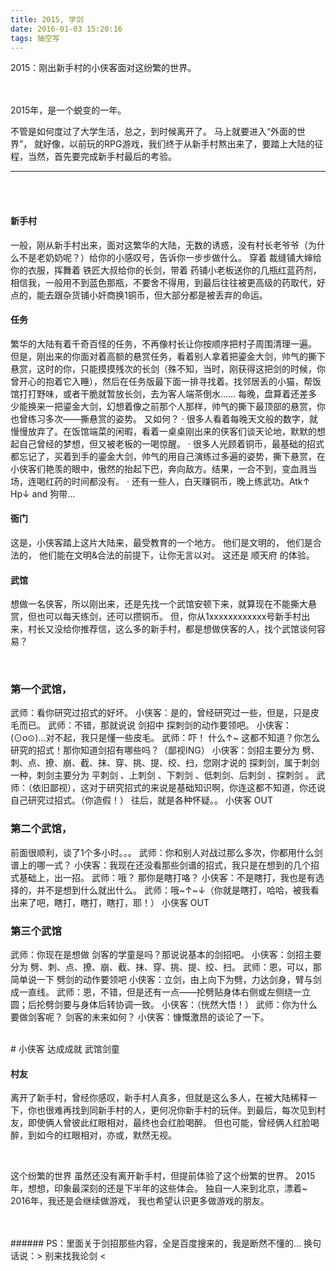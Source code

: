 ```yaml
---
title: 2015, 学剑
date: 2016-01-03 15:20:16
tags: 抽空写
---
```


2015：刚出新手村的小侠客面对这纷繁的世界。

<!-- more -->


<br/>
<br/>
2015年，是一个蜕变的一年。

不管是如何度过了大学生活，总之，到时候离开了。 
马上就要进入“外面的世界”， 
就好像，以前玩的RPG游戏，我们终于从新手村熬出来了，要踏上大陆的征程，当然，首先要完成新手村最后的考验。

---
<br/>
<br/>

#### 新手村 
一般，刚从新手村出来，面对这繁华的大陆，无数的诱惑，没有村长老爷爷（为什么不是老奶奶呢？）给你的小感叹号，告诉你一步步做什么。 
穿着 裁缝铺大婶给你的衣服，挥舞着 铁匠大叔给你的长剑，带着 药铺小老板送你的几瓶红蓝药剂，相信我，一般用不到蓝色那瓶，不要舍不得用，到最后往往被更高级的药取代，好点的，能去跟杂货铺小奸商换1铜币，但大部分都是被丢弃的命运。

#### 任务 
繁华的大陆有着千奇百怪的任务，不再像村长让你按顺序把村子周围清理一遍。 
但是，刚出来的你面对着高额的悬赏任务，看着别人拿着把鎏金大剑，帅气的撕下悬赏，这时的你，只能摸摸残次的长剑（殊不知，当时，刚获得这把剑的时候，你曾开心的抱着它入睡），然后在任务版最下面一排寻找着。找邻居丢的小猫，帮饭馆打打野味，或者干脆就暂放长剑，去为客人端茶倒水…… 
每晚，盘算着还差多少能换来一把鎏金大剑，幻想着像之前那个人那样，帅气的撕下最顶部的悬赏，你也曾练习多次——撕悬赏的姿势。 
又如何？ 
· 很多人看着每晚天文般的数字，就慢慢放弃了。在饭馆端菜的闲暇，看着一桌桌刚出来的侠客们谈天论地，默默的想起自己曾经的梦想，但又被老板的一喝惊醒。 
· 很多人光顾着铜币，最基础的招式都忘记了，买着到手的鎏金大剑，帅气的用自己演练过多遍的姿势，撕下悬赏，在小侠客们艳羡的眼中，傲然的抬起下巴，奔向敌方。结果，一合不到，变血溅当场，连喝红药的时间都没有。 
· 还有一些人，白天赚铜币，晚上练武功。Atk↑ Hp↓ and 狗带…

#### 衙门 
这是，小侠客踏上这片大陆来，最受教育的一个地方。 
他们是文明的， 
他们是合法的， 
他们能在文明&合法的前提下，让你无言以对。 
这还是 顺天府 的体验。

#### 武馆 
想做一名侠客，所以刚出来，还是先找一个武馆安顿下来，就算现在不能撕大悬赏，但也可以每天练剑，还可以攒铜币。 
但，你从1xxxxxxxxxxxx号新手村出来，村长又没给你推荐信，这么多的新手村，都是想做侠客的人，找个武馆谈何容易？

<br/>

### 第一个武馆， 
武师：看你研究过招式的好坏。 
小侠客：是的，曾经研究过一些，但是，只是皮毛而已。 
武师：不错，那就说说 剑招中 探刺剑的动作要领吧。 
小侠客：(⊙o⊙)…对不起，我只是懂一些皮毛。 
武师：吓！ 什么↑~ 这都不知道？你怎么研究的招式！那你知道剑招有哪些吗？（鄙视ING） 
小侠客：剑招主要分为 劈、刺、点、撩、崩、截、抹、穿、挑、提、绞、扫，您刚才说的 探刺剑，属于刺剑一种，刺剑主要分为 平刺剑 、上刺剑 、下刺剑 、低刺剑、后刺剑 、探刺剑 。 
武师：（依旧鄙视），这对于研究招式的来说是基础知识啊，你连这都不知道，你还说自己研究过招式。（你造假！） 
往后，就是各种怀疑。。 
小侠客 OUT

### 第二个武馆， 
前面很顺利，谈了1个多小时。。。 
武师：你和别人对战过那么多次，你都用什么剑谱上的哪一式？ 
小侠客：我现在还没看那些剑谱的招式，我只是在想到的几个招式基础上，出一招。 
武师：哦？ 那你是瞎打咯？ 
小侠客：不是瞎打，我也是有选择的，并不是想到什么就出什么。 
武师：哦~↑~↓（你就是瞎打，哈哈，被我看出来了吧，瞎打，瞎打，瞎打，耶！） 
小侠客 OUT

### 第三个武馆 
武师：你现在是想做 剑客的学童是吗？那说说基本的剑招吧。 
小侠客：剑招主要分为 劈、刺、点、撩、崩、截、抹、穿、挑、提、绞、扫。 
武师：恩，可以，那简单说一下 劈剑的动作要领吧 
小侠客：立剑，由上向下为劈，力达剑身，臂与剑成一直线。 
武师：恩，不错，但是还有一点——抡劈贴身体右侧或左侧绕一立圆；后抡劈剑要与身体后转协调一致。 
小侠客：（恍然大悟！） 
武师：你为什么要做剑客呢？ 剑客的未来如何？ 
小侠客：慷慨激昂的谈论了一下。

<br/>
# 小侠客 达成成就 武馆剑童
<br/>

#### 村友 
离开了新手村，曾经你感叹，新手村人真多，但就是这么多人，在被大陆稀释一下，你也很难再找到同新手村的人，更何况你新手村的玩伴。到最后，每次见到村友，即使俩人曾彼此红眼相对，最终也会红脸喝醉。 
但也可能，曾经俩人红脸喝醉，到如今的红眼相对，亦或，默然无视。

<br/>

这个纷繁的世界 
虽然还没有离开新手村，但提前体验了这个纷繁的世界。 
2015年，想想，印象最深刻的还是下半年的这些体会。 
独自一人来到北京，漂着~ 
2016年，我还是会继续做游戏， 
我也希望认识更多做游戏的朋友。

<br/>
<br/>
###### PS：里面关于剑招那些内容，全是百度搜来的，我是断然不懂的... 换句话说：> 别来找我论剑 <

